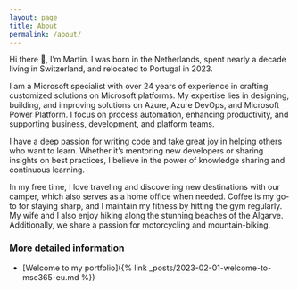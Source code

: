 ```yaml
---
layout: page
title: About
permalink: /about/
---
```


<!-- <img alt="Profile picture" style="border-radius: 3px; border-color: gray; border-style: solid; border-width: 2px" src="https://msc365.eu/assets/img/msc365-profile.jpg" width="180px"> -->

Hi there 👋, I’m Martin. I was born in the Netherlands, spent nearly a decade living in Switzerland, and relocated to Portugal in 2023.

I am a Microsoft specialist with over 24 years of experience in crafting customized solutions on Microsoft platforms. My expertise lies in designing, building, and improving solutions on Azure, Azure DevOps, and Microsoft Power Platform. I focus on process automation, enhancing productivity, and supporting business, development, and platform teams.

I have a deep passion for writing code and take great joy in helping others who want to learn. Whether it’s mentoring new developers or sharing insights on best practices, I believe in the power of knowledge sharing and continuous learning.

In my free time, I love traveling and discovering new destinations with our camper, which also serves as a home office when needed. Coffee is my go-to for staying sharp, and I maintain my fitness by hitting the gym regularly. My wife and I also enjoy hiking along the stunning beaches of the Algarve. Additionally, we share a passion for motorcycling and mountain-biking.

### More detailed information

- [Welcome to my portfolio]({% link _posts/2023-02-01-welcome-to-msc365-eu.md %})
